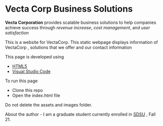 # Vecta Corp Business Solutions 
**Vecta Corporation** provides scalable business solutions to help companies achieve success through _revenue increase_, _cost management_, and _user satisfaction_

This is a website for VectaCorp. This static webpage displays information of VectaCorp , solutions that we offer and our contact information

This page is developed using 
* [HTML5](https://en.wikipedia.org/wiki/HTML5)
* [Visual Studio Code](https://code.visualstudio.com/)

To run this page 
* Clone this repo
* Open the index.html file

Do not delete the assets and images folder.

About the author - 
I am a graduate student currently enrolled in [SDSU](https://www.sdsu.edu/) , Fall 21.
